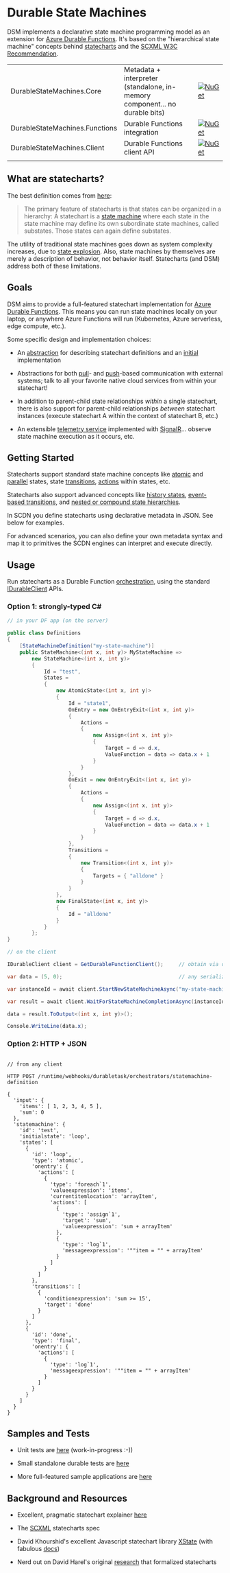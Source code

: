 # Durable State Machines

DSM implements a declarative state machine programming model as an extension for [Azure Durable Functions](https://docs.microsoft.com/en-us/azure/azure-functions/durable/durable-functions-overview?tabs=csharp). It's based on the "hierarchical state machine" concepts behind [statecharts](https://statecharts.github.io/) and the [SCXML W3C Recommendation](https://www.w3.org/TR/scxml/).

| | |  |
| ------------- | ----------- | --- |
| DurableStateMachines.Core | Metadata + interpreter (standalone, in-memory component... no durable bits) | [![NuGet](https://img.shields.io/nuget/v/DurableStateMachines.Core)](https://www.nuget.org/packages/DurableStateMachines.Core/) |
| DurableStateMachines.Functions | Durable Functions integration | [![NuGet](https://img.shields.io/nuget/v/DurableStateMachines.Functions)](https://www.nuget.org/packages/DurableStateMachines.Functions/) |
| DurableStateMachines.Client | Durable Functions client API | [![NuGet](https://img.shields.io/nuget/v/DurableStateMachines.Client)](https://www.nuget.org/packages/DurableStateMachines.Client/) |
| | |  |


## What are statecharts?

The best definition comes from [here](https://statecharts.github.io/what-is-a-statechart.html):

> The primary feature of statecharts is that states can be organized in a hierarchy:  A statechart is a [state machine](https://statecharts.github.io/what-is-a-state-machine.html) where each state in the state machine may define its own subordinate state machines, called substates.  Those states can again define substates.

The utility of traditional state machines goes down as system complexity increases, due to [state explosion](https://statecharts.github.io/state-machine-state-explosion.html). Also, state machines by themselves are merely a description of behavior, not behavior itself. Statecharts (and DSM) address both of these limitations.

## Goals

DSM aims to provide a full-featured statechart implementation for [Azure Durable Functions](https://docs.microsoft.com/en-us/azure/azure-functions/durable/). This means you can run state machines locally on your laptop, or anywhere Azure Functions will run (Kubernetes, Azure serverless, edge compute, etc.).

Some specific design and implementation choices:

- An [abstraction](./Common/Model) for describing statechart definitions and an [initial](./Metadata) implementation

- Abstractions for both [pull](./Common/Model/Execution/IQueryMetadata.cs)- and [push](./Common/Model/Execution/ISendMessageMetadata.cs)-based communication with external systems; talk to all your favorite native cloud services from within your statechart!

- In addition to parent-child state relationships _within_ a single statechart, there is also support for parent-child relationships _between_ statechart instances (execute statechart A within the context of statechart B, etc.)

- An extensible [telemetry service](./FunctionClient/Listener.cs) implemented with [SignalR](https://docs.microsoft.com/en-us/aspnet/core/signalr/introduction)... observe state machine execution as it occurs, etc.

## Getting Started

Statecharts support standard state machine concepts like [atomic](https://statecharts.github.io/glossary/atomic-state.html) and [parallel](https://statecharts.github.io/glossary/parallel-state.html) states, state [transitions](https://statecharts.github.io/glossary/transition.html), [actions](https://statecharts.github.io/glossary/action.html) within states, etc.

Statecharts also support advanced concepts like [history states](https://statecharts.github.io/glossary/history-state.html), [event-based transitions](https://statecharts.github.io/glossary/event.html), and [nested or compound state hierarchies](https://statecharts.github.io/glossary/compound-state.html). 

In SCDN you define statecharts using declarative metadata in JSON. See below for examples.

For advanced scenarios, you can also define your own metadata syntax and map it to primitives the SCDN engines can interpret and execute directly.

## Usage

Run statecharts as a Durable Function [orchestration](https://docs.microsoft.com/en-us/azure/azure-functions/durable/durable-functions-orchestrations?tabs=csharp), using the standard [IDurableClient](https://docs.microsoft.com/en-us/dotnet/api/microsoft.azure.webjobs.extensions.durabletask.idurableclient?view=azure-dotnet) APIs.

### Option 1: strongly-typed C#

```csharp
// in your DF app (on the server)

public class Definitions
{
    [StateMachineDefinition("my-state-machine")]
    public StateMachine<(int x, int y)> MyStateMachine =>
        new StateMachine<(int x, int y)>
        {
            Id = "test",
            States =
            {
                new AtomicState<(int x, int y)>
                {
                    Id = "state1",
                    OnEntry = new OnEntryExit<(int x, int y)>
                    {
                        Actions =
                        {
                            new Assign<(int x, int y)>
                            {
                                Target = d => d.x,
                                ValueFunction = data => data.x + 1
                            }
                        }
                    },
                    OnExit = new OnEntryExit<(int x, int y)>
                    {
                        Actions =
                        {
                            new Assign<(int x, int y)>
                            {
                                Target = d => d.x,
                                ValueFunction = data => data.x + 1
                            }
                        }
                    },
                    Transitions =
                    {
                        new Transition<(int x, int y)>
                        {
                            Targets = { "alldone" }
                        }
                    }
                },
                new FinalState<(int x, int y)>
                {
                    Id = "alldone"
                }
            }
        };
}

```

```csharp
// on the client

IDurableClient client = GetDurableFunctionClient();     // obtain via dependency injection

var data = (5, 0);                                      // any serializable type

var instanceId = await client.StartNewStateMachineAsync("my-state-machine", data);

var result = await client.WaitForStateMachineCompletionAsync(instanceId);

data = result.ToOutput<(int x, int y)>();

Console.WriteLine(data.x);

```

### Option 2: HTTP + JSON

```

// from any client

HTTP POST /runtime/webhooks/durabletask/orchestrators/statemachine-definition

{
  'input': {
    'items': [ 1, 2, 3, 4, 5 ],
    'sum': 0
  },
  'statemachine': {
    'id': 'test',
    'initialstate': 'loop',
    'states': [
      {
        'id': 'loop',
        'type': 'atomic',
        'onentry': {
          'actions': [
            {
              'type': 'foreach`1',
              'valueexpression': 'items',
              'currentitemlocation': 'arrayItem',
              'actions': [
                {
                  'type': 'assign`1',
                  'target': 'sum',
                  'valueexpression': 'sum + arrayItem'
                },
                {
                  'type': 'log`1',
                  'messageexpression': '""item = "" + arrayItem'
                }
              ]
            }
          ]
        },
        'transitions': [
          {
            'conditionexpression': 'sum >= 15',
            'target': 'done'
          }
        ]
      },
      {
        'id': 'done',
        'type': 'final',
        'onentry': {
          'actions': [
            {
              'type': 'log`1',
              'messageexpression': '""item = "" + arrayItem'
            }
          ]
        }
      }
    ]
  }
}

```

## Samples and Tests

- Unit tests are [here](./Tests) (work-in-progress :-))

- Small standalone durable tests are [here](./DurableTests)

- More full-featured sample applications are [here](./Samples)

## Background and Resources

- Excellent, pragmatic statechart explainer [here](https://statecharts.github.io/)

- The [SCXML](https://www.w3.org/TR/scxml/) statecharts spec

- David Khourshid's excellent Javascript statechart library [XState](https://github.com/davidkpiano/xstate) (with fabulous [docs](https://xstate.js.org/docs/))

- Nerd out on David Harel's original [research](https://www.sciencedirect.com/science/article/pii/0167642387900359/pdf) that formalized statecharts
